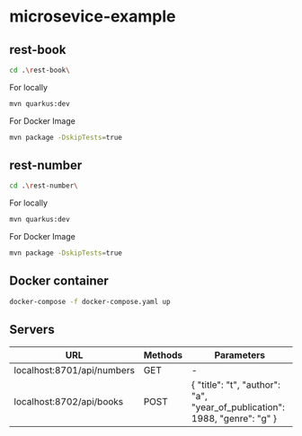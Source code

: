 # microsevice-example

## rest-book
```sh
cd .\rest-book\
```

For locally
```sh
mvn quarkus:dev
```

For Docker Image 
```sh
mvn package -DskipTests=true 
```

## rest-number
```sh
cd .\rest-number\
```

For locally
```sh
mvn quarkus:dev
```

For Docker Image 
```sh
mvn package -DskipTests=true 
```

## Docker container
```sh
docker-compose -f docker-compose.yaml up
```

## Servers
| URL | Methods | Parameters |
| ------ | ------ | ------ |
| localhost:8701/api/numbers | GET | - |
| localhost:8702/api/books | POST | { "title": "t", "author": "a", "year_of_publication": 1988, "genre": "g" } |
